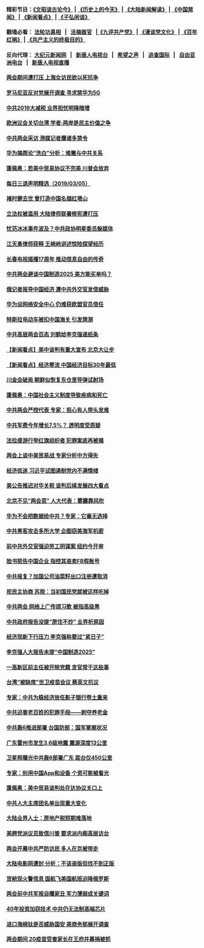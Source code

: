 #### 精彩节目：[《文昭谈古论今》](http://139.180.197.195/wenzhao) | [《历史上的今天》](http://139.180.197.195/today-in-history) | [《大陆新闻解读》](http://139.180.197.195/ntdtv-comedy) | [《中国禁闻》](http://139.180.197.195/ntdtv-news) | [《新闻看点》](http://139.180.197.195/news-insight) | [《子弘闲谈》](http://139.180.197.195/zihongxiantan/) 

 #### 翻墙必看： [法轮功真相](http://139.180.197.195:10000/videos/truth.html) &nbsp;&nbsp;|&nbsp;&nbsp; [活摘器官](http://139.180.197.195:10000/videos/res/Organs/) &nbsp;&nbsp;|[《九评共产党》](http://139.180.197.195:10000/videos/jiuping) | [《漫谈党文化》](http://139.180.197.195:10000/videos/mtdwh) | [《百年红祸》](http://139.180.197.195:10000/videos/bnhh) | [《共产主义的终极目的》](http://139.180.197.195:10000/videos/res/zjmd) 

 #### 反向代理： [大纪元新闻网](http://139.180.197.195:10080/) &nbsp;&nbsp;|&nbsp;&nbsp; [新唐人电视台](http://139.180.197.195:8000/) &nbsp;&nbsp;|&nbsp;&nbsp; [希望之声](http://139.180.197.195:8200/) &nbsp;&nbsp;|&nbsp;&nbsp; [追查国际](http://139.180.197.195:10010/) &nbsp;&nbsp;|&nbsp;&nbsp; [自由亚洲电台](http://139.180.197.195:9800/) &nbsp;&nbsp;|&nbsp;&nbsp; [新唐人电视直播](http://139.180.197.195/) 

#### [两会期间遭打压 上海女访民欲以死抗争](../pages/nsc413/n11089603.md?t=03060636) 

#### [罗马尼亚反对党展开调查 寻求禁华为5G](../pages/nsc413/n11091992.md?t=03060636) 

#### [中共2019大减税 业界担忧明降暗增](../pages/nsc413/n11091747.md?t=03060636) 

#### [欧洲议会关切台湾 学者:两岸是民主价值之争](../pages/nsc413/n11092164.md?t=03060636) 


#### [中共两会采访 港媒记者爆诸多禁令](../pages/nsc413/n11092079.md?t=03060636) 

#### [华为搞舆论“洗白”分析：难撇与中共关系](../pages/nsc413/n11090294.md?t=03060636) 

#### [蓬佩奥：若美中贸易协议不完美 川普会放弃](../pages/nsc413/n11091758.md?t=03060636) 

#### [每日三退声明精选（2019/03/05）](../pages/nsc413/n11092172.md?t=03060636) 

#### [褚时健去世 曾打造中国名烟红塔山](../pages/nsc413/n11091780.md?t=03060636) 

#### [立法权被滥用 大陆律师联署修宪遭打压](../pages/nsc413/n11091566.md?t=03060636) 

#### [忧范冰冰事件波及？中共政协明星委员躲媒体](../pages/nsc413/n11091676.md?t=03060636) 

#### [江天勇律师获释 王峭岭讲述惊险探望经历](../pages/nsc413/n11091428.md?t=03060636) 

#### [长春电视插播17周年 推动信息自由的传奇](../pages/nsc413/n11091476.md?t=03060636) 

#### [中共两会避谈中国制造2025 美方能买单吗？](../pages/nsc413/n11091385.md?t=03060636) 

#### [俄记者报导中国经济 遭中共外交官发信威胁](../pages/nsc413/n11091467.md?t=03060636) 

#### [华为设网络安全中心 仍难获欧盟官员信任](../pages/nsc413/n11091608.md?t=03060636) 

#### [特斯拉电动车被扣中国海关 引发猜测](../pages/nsc413/n11091488.md?t=03060636) 

#### [中共高层两会百态 刘鹤给李克强递纸条](../pages/nsc413/n11091465.md?t=03060636) 

#### [【新闻看点】美中谈判有重大宣布 北京大让步](../pages/nsc413/n11091194.md?t=03060636) 

#### [【新闻看点】经济寒流 中国经济目标30年最低](../pages/nsc413/n11091369.md?t=03060636) 

#### [川金会破局 朝鲜似恢复东仓里导弹试射场](../pages/nsc413/n11091351.md?t=03060636) 

#### [蓬佩奥：中国社会主义制度导致疾病和死亡](../pages/nsc413/n11091541.md?t=03060636) 

#### [中共两会严控代表 专家：担心有人带头发难](../pages/nsc413/n11091416.md?t=03060636) 

#### [中共军费今年增长7.5%？ 透明度受质疑](../pages/nsc413/n11091312.md?t=03060636) 

#### [法拉盛游行举红旗组织者 犯罪案底再被揭](../pages/nsc413/n11091569.md?t=03060636) 

#### [两会上谈中美贸易战 专家分析中方得失](../pages/nsc413/n11091344.md?t=03060636) 

#### [经济低迷 习近平试图遏制党内不满情绪](../pages/nsc413/n11091350.md?t=03060636) 

#### [美公告推迟对华关税 谈判后续发展四大看点](../pages/nsc413/n11091311.md?t=03060636) 

#### [北京不见“两会蓝” 人大代表：雾霾靠风吹](../pages/nsc413/n11091174.md?t=03060636) 

#### [华为不会把数据给中共？专家：它毫无选择](../pages/nsc413/n11091261.md?t=03060636) 

#### [中共黑客攻击多所大学 企图窃美海军机密](../pages/nsc413/n11091170.md?t=03060636) 

#### [前中共外交官强迫劳工阴谋案 纽约今开审](../pages/nsc413/n11090001.md?t=03060636) 

#### [脸书怒告中国企业 指控其盗卖FB假账号](../pages/nsc413/n11090947.md?t=03060636) 

#### [中共报复？加国公司油菜籽出口注册遭取消](../pages/nsc413/n11091124.md?t=03060636) 

#### [拒民主协商 苏揆：当初国民党就被这样吃掉](../pages/nsc413/n11090780.md?t=03060636) 


#### [中共两会 网络上广传颂习歌 被指高级黑](../pages/nsc413/n11090775.md?t=03060636) 

#### [中共政府报告没提“房住不炒” 业界析原因](../pages/nsc413/n11090523.md?t=03060636) 

#### [经济现新下行压力 李克强称要过“紧日子”](../pages/nsc413/n11090551.md?t=03060636) 

#### [李克强人大报告未提“中国制造2025”](../pages/nsc413/n11090526.md?t=03060636) 

#### [一高新区前主任被开除党籍 贪官常干这些事](../pages/nsc413/n11090508.md?t=03060636) 

#### [台湾“被缺席”世卫疫苗会议 蔡英文抗议](../pages/nsc413/n11090548.md?t=03060636) 

#### [专家：中共为稳经济放任影子银行卷土重来](../pages/nsc413/n11089868.md?t=03060636) 

#### [中共迫害老百姓的犯罪手段——剥夺养老金](../pages/nsc413/n11084485.md?t=03060636) 

#### [中共轰6推进部署 台国防部：国军掌握状况](../pages/nsc413/n11090378.md?t=03060636) 

#### [广东雷州市发生3.6级地震 震源深度13公里](../pages/nsc413/n11090259.md?t=03060636) 

#### [卫星照曝光中共轰6部署广东 距台仅450公里](../pages/nsc413/n11090272.md?t=03060636) 

#### [专家：别用中国App和设备 个资可能被看光](../pages/nsc413/n11089917.md?t=03060636) 

#### [蓬佩奥：美中贸易谈判处在达协议关口上](../pages/nsc413/n11089620.md?t=03060636) 

#### [中共人大主席团名单出现重大变化](../pages/nsc413/n11089904.md?t=03060636) 

#### [大陆业界人士：房地产税短期难落地](../pages/nsc413/n11089532.md?t=03060636) 

#### [美跨党派议员致信川普 要求派内阁高层访台](../pages/nsc413/n11089846.md?t=03060636) 

#### [两会开幕中共严防访民  多人在京被带走](../pages/nsc413/n11089626.md?t=03060636) 

#### [大陆电影网遭封 分析：不该盗版但找不到正版](../pages/nsc413/n11089383.md?t=03060636) 

#### [货舱现火警信息 国航飞美国航班迫降俄罗斯](../pages/nsc413/n11087616.md?t=03060636) 

#### [两会前中共军报自曝家丑 军力薄弱成关键词](../pages/nsc413/n11088887.md?t=03060636) 

#### [40年投资加窃技术 中共仍无法制高端芯片](../pages/nsc413/n11089086.md?t=03060636) 

#### [进口海绵钛是否威胁国安 美商务部展开调查](../pages/nsc413/n11089546.md?t=03060636) 

#### [两会期间 20疫苗受害家长在王府井募捐被抓](../pages/nsc413/n11088828.md?t=03060636) 

